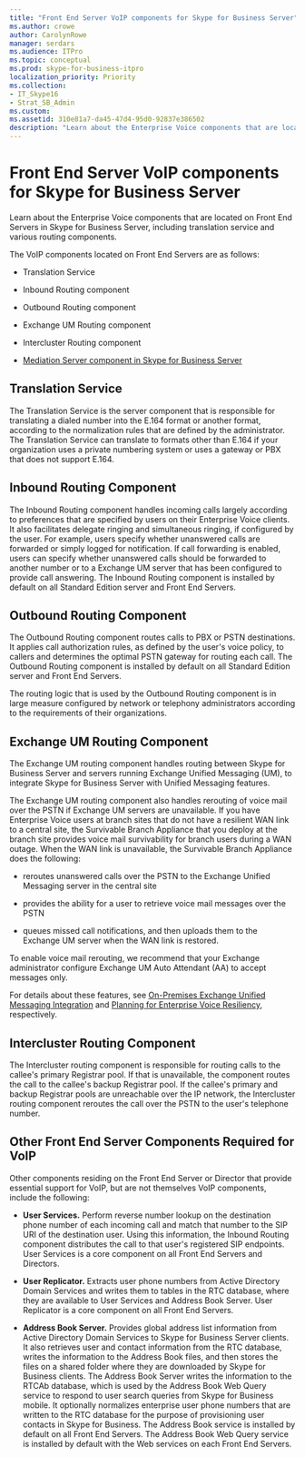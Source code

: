```yaml
---
title: "Front End Server VoIP components for Skype for Business Server"
ms.author: crowe
author: CarolynRowe
manager: serdars
ms.audience: ITPro
ms.topic: conceptual
ms.prod: skype-for-business-itpro
localization_priority: Priority
ms.collection: 
- IT_Skype16
- Strat_SB_Admin
ms.custom:
ms.assetid: 310e81a7-da45-47d4-95d0-92837e386502
description: "Learn about the Enterprise Voice components that are located on Front End Servers in Skype for Business Server, including translation service and various routing components."
---
```


# Front End Server VoIP components for Skype for Business Server
 
Learn about the Enterprise Voice components that are located on Front End Servers in Skype for Business Server, including translation service and various routing components.
  
The VoIP components located on Front End Servers are as follows:
  
- Translation Service
    
- Inbound Routing component
    
- Outbound Routing component
    
- Exchange UM Routing component
    
- Intercluster Routing component
    
- [Mediation Server component in Skype for Business Server](mediation-server.md)
    
## Translation Service

The Translation Service is the server component that is responsible for translating a dialed number into the E.164 format or another format, according to the normalization rules that are defined by the administrator. The Translation Service can translate to formats other than E.164 if your organization uses a private numbering system or uses a gateway or PBX that does not support E.164.
  
## Inbound Routing Component

The Inbound Routing component handles incoming calls largely according to preferences that are specified by users on their Enterprise Voice clients. It also facilitates delegate ringing and simultaneous ringing, if configured by the user. For example, users specify whether unanswered calls are forwarded or simply logged for notification. If call forwarding is enabled, users can specify whether unanswered calls should be forwarded to another number or to a Exchange UM server that has been configured to provide call answering. The Inbound Routing component is installed by default on all Standard Edition server and Front End Servers. 
  
## Outbound Routing Component

The Outbound Routing component routes calls to PBX or PSTN destinations. It applies call authorization rules, as defined by the user's voice policy, to callers and determines the optimal PSTN gateway for routing each call. The Outbound Routing component is installed by default on all Standard Edition server and Front End Servers.
  
The routing logic that is used by the Outbound Routing component is in large measure configured by network or telephony administrators according to the requirements of their organizations. 
  
## Exchange UM Routing Component

The Exchange UM routing component handles routing between Skype for Business Server and servers running Exchange Unified Messaging (UM), to integrate Skype for Business Server with Unified Messaging features. 
  
The Exchange UM routing component also handles rerouting of voice mail over the PSTN if Exchange UM servers are unavailable. If you have Enterprise Voice users at branch sites that do not have a resilient WAN link to a central site, the Survivable Branch Appliance that you deploy at the branch site provides voice mail survivability for branch users during a WAN outage. When the WAN link is unavailable, the Survivable Branch Appliance does the following:
  
- reroutes unanswered calls over the PSTN to the Exchange Unified Messaging server in the central site
    
- provides the ability for a user to retrieve voice mail messages over the PSTN
    
- queues missed call notifications, and then uploads them to the Exchange UM server when the WAN link is restored.
    
To enable voice mail rerouting, we recommend that your Exchange administrator configure Exchange UM Auto Attendant (AA) to accept messages only.
  
For details about these features, see [On-Premises Exchange Unified Messaging Integration](http://technet.microsoft.com/library/e7c63a71-2d99-4aa9-b649-36c1a431bdf1.aspx) and [Planning for Enterprise Voice Resiliency](http://technet.microsoft.com/library/ca116700-1055-4ca5-9b87-4c7f380c3655.aspx), respectively.
  
## Intercluster Routing Component

The Intercluster routing component is responsible for routing calls to the callee's primary Registrar pool. If that is unavailable, the component routes the call to the callee's backup Registrar pool. If the callee's primary and backup Registrar pools are unreachable over the IP network, the Intercluster routing component reroutes the call over the PSTN to the user's telephone number.
  
## Other Front End Server Components Required for VoIP

Other components residing on the Front End Server or Director that provide essential support for VoIP, but are not themselves VoIP components, include the following:
  
- **User Services.** Perform reverse number lookup on the destination phone number of each incoming call and match that number to the SIP URI of the destination user. Using this information, the Inbound Routing component distributes the call to that user's registered SIP endpoints. User Services is a core component on all Front End Servers and Directors.
    
- **User Replicator.** Extracts user phone numbers from Active Directory Domain Services and writes them to tables in the RTC database, where they are available to User Services and Address Book Server. User Replicator is a core component on all Front End Servers.
    
- **Address Book Server.** Provides global address list information from Active Directory Domain Services to Skype for Business Server clients. It also retrieves user and contact information from the RTC database, writes the information to the Address Book files, and then stores the files on a shared folder where they are downloaded by Skype for Business clients. The Address Book Server writes the information to the RTCAb database, which is used by the Address Book Web Query service to respond to user search queries from Skype for Business mobile. It optionally normalizes enterprise user phone numbers that are written to the RTC database for the purpose of provisioning user contacts in Skype for Business. The Address Book service is installed by default on all Front End Servers. The Address Book Web Query service is installed by default with the Web services on each Front End Servers.
    

